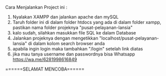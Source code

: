 Cara Menjalankan Project ini : 
1. Nyalakan XAMPP dan jalankan apache dan mySQL
2. Taruh folder ini di dalam folder htdocs yang ada di dalam folder xampp, pastikan nama folder projeknya "pusat-pelayanan-lansia"
3. kalo sudah, silahkan masukkan file SQL ke dalam Database
4. Jalankan projeknya dengan mengetikkan "localhost/pusat-pelayanan-lansia" di dalam kolom search browser anda
5. apabila ingin login maka tambahkan "/login" setelah link diatas
6. jika mau tanya username dan passwordnya bisa Whatsapp https://wa.me/6281998616849

======SELAMAT MENCOBA======